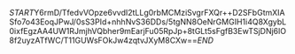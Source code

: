$START$Y6rmD/TfedvVOpze6vvdI2tLLg0rbMCMziSvgrFXQr++D2SFbGtmXIASfo7o43EoqJPwJ/0sS3PId+nhhNvS36DDs/5tgNN8OeNrGMGIH1i4Q8XgybL0ixfEgzAA4UW1RJmjhVQbher9mEarjFu05RpJp+8tGLt5sFgfB3EwTSjDNj6lO8f2uyzATfWC/T11GUWsFOkJw4zqtvJXyM8CXw==$END$